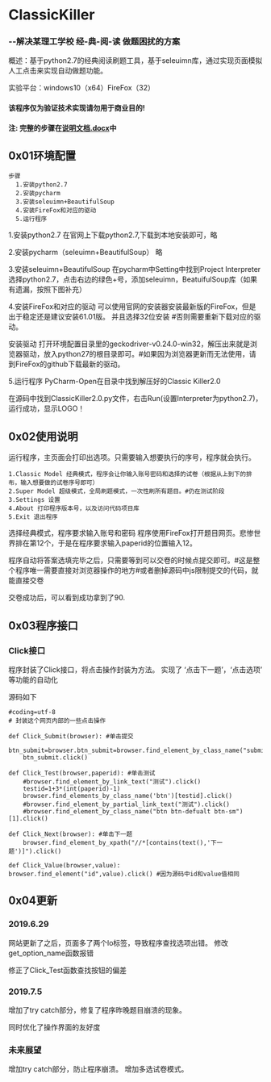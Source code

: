 # ClassicKiller
###       --解决某理工学校 经-典-阅-读 做题困扰的方案

概述：基于python2.7的经典阅读刷题工具，基于seleuimn库，通过实现页面模拟人工点击来实现自动做题功能。

实验平台：windows10（x64）FireFox（32）

#### 该程序仅为验证技术实现请勿用于商业目的!

#### 注: 完整的步骤在[说明文档.docx](https://github.com/migraine-sudo/ClassicKiller/blob/master/说明文档.docx)中

## 0x01环境配置

```
步骤
  1.安装python2.7
  2.安装pycharm
  3.安装seleuimn+BeautifulSoup
  4.安装FireFox和对应的驱动
  5.运行程序
```
1.安装python2.7
在官网上下载python2.7,下载到本地安装即可，略

2.安装pycharm（seleuimn+BeautifulSoup）
略

3.安装seleuimn+BeautifulSoup
在pycharm中Setting中找到Project Interpreter
选择python2.7，点击右边的绿色+号，添加seleuimn，BeatuifulSoup库（如果有遗漏，按照下图补充）

4.安装FireFox和对应的驱动
可以使用官网的安装器安装最新版的FireFox，但是出于稳定还是建议安装61.01版。
并且选择32位安装
#否则需要重新下载对应的驱动。

安装驱动
打开环境配置目录里的geckodriver-v0.24.0-win32，解压出来就是浏览器驱动，放入python27的根目录即可。#如果因为浏览器更新而无法使用，请到FireFox的github下载最新的驱动。

5.运行程序
PyCharm-Open在目录中找到解压好的Classic Killer2.0

在源码中找到ClassicKiller2.0.py文件，右击Run(设置Interpreter为python2.7)，运行成功，显示LOGO！


## 0x02使用说明
运行程序，主页面会打印出选项。只需要输入想要执行的序号，程序就会执行。
```
1.Classic Model 经典模式，程序会让你输入账号密码和选择的试卷（根据从上到下的排布，输入想要做的试卷序号即可）
2.Super Model 超级模式，全局刷题模式，一次性刷所有题目。#仍在测试阶段
3.Settings 设置
4.About 打印程序版本号，以及访问代码项目库
5.Exit 退出程序
```
选择经典模式，程序要求输入账号和密码
程序使用FireFox打开题目网页。悲惨世界排在第12个，于是在程序要求输入paperid的位置输入12。


程序自动将答案选填完毕之后，只需要等到可以交卷的时候点提交即可。#这是整个程序唯一需要直接对浏览器操作的地方#或者删掉源码中js限制提交的代码，就能直接交卷

交卷成功后，可以看到成功拿到了90.

## 0x03程序接口

### Click接口

程序封装了Click接口，将点击操作封装为方法。
实现了 ‘点击下一题’，‘点击选项’ 等功能的自动化

源码如下
```
#coding=utf-8
# 封装这个网页内部的一些点击操作

def Click_Submit(browser): #单击提交
    btn_submit=browser.btn_submit=browser.find_element_by_class_name("submit")
    btn_submit.click()

def Click_Test(browser,paperid): #单击测试
    #browser.find_element_by_link_text("测试").click()
    testid=1+3*(int(paperid)-1)
    browser.find_elements_by_class_name('btn')[testid].click()
    #browser.find_element_by_partial_link_text("测试").click()
    #browser.find_element_by_class_name("btn btn-defualt btn-sm")[1].click()

def Click_Next(browser): #单击下一题
    browser.find_element_by_xpath("//*[contains(text(),'下一题')]").click()

def Click_Value(browser,value):
browser.find_element("id",value).click() #因为源码中id和value值相同
```



## 0x04更新

### 2019.6.29
网站更新了之后，页面多了两个lo标签，导致程序查找选项出错。
修改get_option_name函数报错

修正了Click_Test函数查找按钮的偏差

### 2019.7.5
增加了try catch部分，修复了程序昨晚题目崩溃的现象。

同时优化了操作界面的友好度

### 未来展望
增加try catch部分，防止程序崩溃。
增加多选试卷模式。
